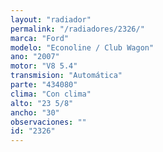 ```yaml
---
layout: "radiador"
permalink: "/radiadores/2326/"
marca: "Ford"
modelo: "Econoline / Club Wagon"
ano: "2007"
motor: "V8 5.4"
transmision: "Automática"
parte: "434080"
clima: "Con clima"
alto: "23 5/8"
ancho: "30"
observaciones: ""
id: "2326"
---
```


